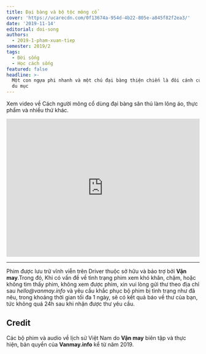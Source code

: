 ```yaml
---
title: Đại bàng và bộ tộc mông cổ
cover: 'https://ucarecdn.com/0f13674a-954d-4b22-805e-a845f82f2ea3/'
date: '2019-11-14'
editorial: doi-song
authors:
  - 2019-1-pham-xuan-tiep
semester: 2019/2
tags:
  - Đời sống
  - Học cách sống
featured: false
headline: >-
  Một con ngựa phi nhanh và một chú đại bàng thiện chiến là đôi cánh của người
  du mục
---
```

Xem video về Cách người mông cổ dùng đại bàng săn thú làm lông áo, thực phẩm và nhiều thứ khác.
<iframe style="border: 0; width: 100%; height: 360px;" src="https://www.youtube.com/embed/uAtdePkRF2Y" frameborder="0" allow="accelerometer; autoplay; encrypted-media; gyroscope; picture-in-picture" allowfullscreen></iframe>

- - -

Phim được lưu trữ vĩnh viễn trên Driver thuộc sở hữu và bảo trợ bởi **Vận may**.Trong đó, Khi có vấn đề về tình trạng phim xem khó khăn, chậm, hoặc không tìm thấy phim, không xem được phim, xin vui lòng gửi thư theo địa chỉ sau _hello@vanmay.info_ và yêu cầu khắc phục bộ phim bị tình trạng như đã nêu, trong khoảng thời gian tối đa 1 ngày, sẽ có kết quả báo về thư của bạn, tức không quá 24h sau khi nhận được thư yêu cầu.

## Credit

Các bộ phim và audio về lịch sử Việt Nam do **Vận may** biên tập và thực hiện, bản quyền của **Vanmay.info** kể từ năm 2019.
